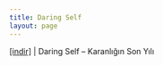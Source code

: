 ```yaml
---
title: Daring Self
layout: page
---
```


<a href="https://cloud.mail.ru/public/d423becf8809/Daring%20Self%20-%20Karanligin%20Son%20Yili" target="_blank">[indir]</a> | Daring Self &#8211; Karanlığın Son Yılı